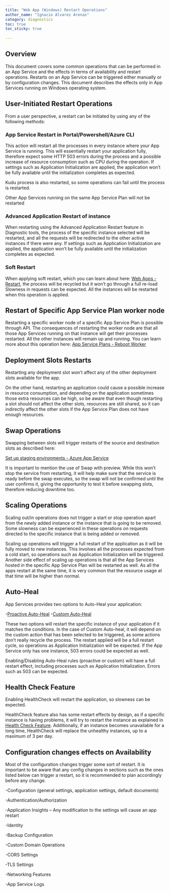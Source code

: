 ```yaml
---
title: "Web App (Windows) Restart Operations"
author_name: "Ignacio Alvarez Arenas"
category: diagnostics
toc: true
toc_sticky: true
    
---
```


## Overview

This document covers some common operations that can be performed in an App Service and the effects in terms of availability and restart operations. Restarts on an App Service can be triggered either manually or by configuration changes. This document describes the effects only in App Services running on Windows operating system. 

## User-Initiated Restart Operations 

From a user perspective, a restart can be initiated by using any of the following methods: 

### App Service Restart in Portal/Powershell/Azure CLI 

This action will restart all the processes in every instance where your App Service is running. This will essentially restart your application fully, therefore expect some HTTP 503 errors during the process and a possible increase of resource consumption such as CPU during the operation. If settings such as Application Initialization are applied, the application won’t be fully available until the initialization completes as expected. 

Kudu process is also restarted, so some operations can fail until the process is restarted. 

Other App Services running on the same App Service Plan will not be restarted 

### Advanced Application Restart of instance 

When restarting using the Advanced Application Restart feature in Diagnostic tools, the process of the specific instance selected will be restarted, and all the requests will be redirected to the other active instances if there were any.  If settings such as Application Initialization are applied, the application won’t be fully available until the initialization completes as expected. 


### Soft Restart 

When applying soft restart, which you can learn about here: [Web Apps - Restart](https://docs.microsoft.com/en-us/rest/api/appservice/web-apps/restart), the process will be recycled but it won’t go through a full re-load Slowness in requests can be expected. All the instances will be restarted when this operation is applied.   

## Restart of Specific App Service Plan worker node 

Restarting a specific worker node of a specific App Service Plan is possible through API. The consequences of restarting the worker node are that all those App Services running on that instance will get their processes restarted. All the other instances will remain up and running. You can learn more about this operation here: [App Service Plans - Reboot Worker](https://docs.microsoft.com/en-us/rest/api/appservice/app-service-plans/reboot-worker)


## Deployment Slots Restarts

Restarting any deployment slot won’t affect any of the other deployment slots available for the app. 

On the other hand, restarting an application could cause a possible increase in resource consumption, and depending on the application sometimes those extra resources can be high, so be aware that even though restarting a slot should not affect the other slots, resources are still shared, so it can indirectly affect the other slots if the App Service Plan does not have enough resources. 

## Swap Operations 

Swapping between slots will trigger restarts of the source and destination slots as described here: 

[Set up staging environments - Azure App Service](https://docs.microsoft.com/en-us/azure/app-service/deploy-staging-slots)

It is important to mention the use of Swap with preview. While this won’t stop the service from restarting, it will help make sure that the service is ready before the swap executes, so the swap will not be confirmed until the user confirms it, giving the opportunity to test it before swapping slots, therefore reducing downtime too. 

## Scaling Operations

Scaling out/in operations does not trigger a start or stop operation apart from the newly added instance or the instance that is going to be removed. Some slowness can be experienced in these operations on requests directed to the specific instance that is being added or removed.  

Scaling up operations will trigger a full restart of the application as it will be fully moved to new instances. This involves all the processes expected from a cold start, so operations such as Application Initialization will be triggered. Another side effect of scaling up operations is that all the App Services hosted in the specific App Service Plan will be restarted as well. As all the apps restart at the same time, it is very common that the resource usage at that time will be higher than normal. 

## Auto-Heal

App Services provides two options to Auto-Heal your application: 

-[Proactive Auto-Heal](https://azure.github.io/AppService/2017/08/17/Introducing-Proactive-Auto-Heal.html#:~:text=Proactive%20Auto%20Heal%20looks%20for,outlined%20in%20the%20chart%20below.)
-[Custom Auto-Heal](https://azure.github.io/AppService/2018/09/10/Announcing-the-New-Auto-Healing-Experience-in-App-Service-Diagnostics.html)

These two options will restart the specific instance of your application if it matches the conditions. In the case of Custom Auto-heal, it will depend on the custom action that has been selected to be triggered, as some actions don’t really recycle the process. The restart applied will be a full restart cycle, so operations as Application Initialization will be expected. If the App Service only has one instance, 503 errors could be expected as well. 

Enabling/Disabling Auto-Heal rules (proactive or custom) will have a full restart effect, including processes such as Application Initialization. Errors such as 503 can be expected.  

## Health Check Feature
Enabling HealthCheck will restart the application, so slowness can be expected. 

HealthCheck feature also has some restart effects by design, as if a specific instance is having problems, it will try to restart the instance as explained in [Health Check Feature](https://docs.microsoft.com/en-us/azure/app-service/monitor-instances-health-check). Additionally, if an instance becomes unavailable for a long time, HealthCheck will replace the unhealthy instances, up to a maximum of 3 per day.  


## Configuration changes effects on Availability 

Most of the configuration changes trigger some sort of restart. It is important to be aware that any config changes in sections such as the ones listed below can trigger a restart, so it is recommended to plan accordingly before any change. 

-Configuration (general settings, application settings, default documents) 

-Authentication/Authorization 

-Application Insights – Any modification to the settings will cause an app restart 

-Identity 

-Backup Configuration 

-Custom Domain Operations 

-CORS Settings 

-TLS Settings 

-Networking Features 

-App Service Logs 
